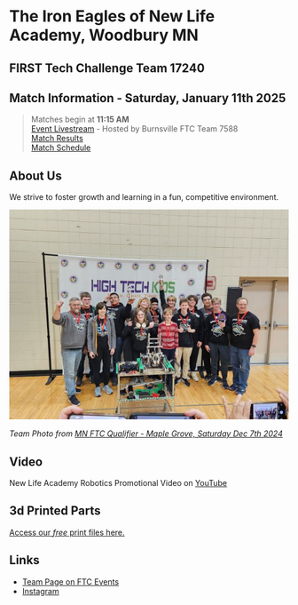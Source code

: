 # The Iron Eagles of New Life Academy, Woodbury MN
## FIRST Tech Challenge Team 17240

## Match Information - Saturday, January 11th 2025
> Matches begin at **11:15 AM**<br/>
> [Event Livestream](https://youtube.com/live/luZXgE_2FwI?feature=share) - Hosted by Burnsville FTC Team 7588<br/>
> [Match Results](https://ftc-events.firstinspires.org/2024/USMNBUQ1/qualifications)<br/>
> [Match Schedule](matchpage-usmnbuq1.md)


## About Us
We strive to foster growth and learning in a fun, competitive environment.

![Team Photo](20241207-ftc17240-team-photo.jpg)

*Team Photo from [MN FTC Qualifier - Maple Grove, Saturday Dec 7th 2024](https://ftc-events.firstinspires.org/2024/USMNMGQ1)*

## Video
New Life Academy Robotics Promotional Video on [YouTube](https://www.youtube.com/watch?v=FmHC0kmDVho)

## 3d Printed Parts
[Access our *free* print files here.](3ddesigns.md)

## Links
- [Team Page on FTC Events](https://ftc-events.firstinspires.org/2024/team/17240)
- [Instagram](https://www.instagram.com/ironeagles17240/)